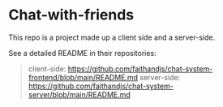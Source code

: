 # Chat-with-friends
This repo is a project made up a client side and a server-side. 

See a detailed README in their repositories: 
> client-side: https://github.com/faithandjs/chat-system-frontend/blob/main/README.md
> server-side: https://github.com/faithandjs/chat-system-server/blob/main/README.md
